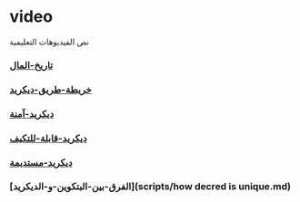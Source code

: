 # video
نص الفيديوهات التعليمية
### [تاريخ-المال](history-of-money-ar.md)
### [خريطة-طريق-ديكريد](scripts/decred-roadmap-ar.md)
### [ديكريد-آمنة](scripts/decred-secure.md)
### [ديكريد-قابلة-للتكيف](scripts/decred-adaptable.md)
### [ديكريد-مستديمة](scripts/decred-sustainable.md)
### [الفرق-بين-البتكوين-و-الديكريد](scripts/how decred is unique.md)
